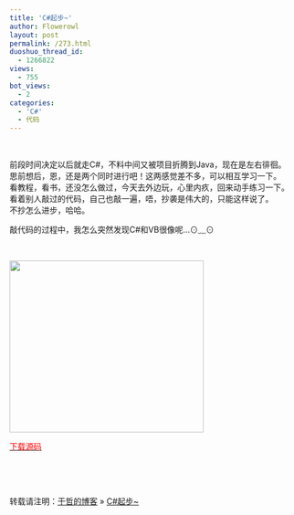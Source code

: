 ```yaml
---
title: 'C#起步~'
author: Flowerowl
layout: post
permalink: /273.html
duoshuo_thread_id:
  - 1266822
views:
  - 755
bot_views:
  - 2
categories:
  - 'C#'
  - 代码
---
```

&nbsp;

前段时间决定以后就走C#，不料中间又被项目折腾到Java，现在是左右徘徊。  
思前想后，恩，还是两个同时进行吧！这两感觉差不多，可以相互学习一下。  
看教程，看书，还没怎么做过，今天去外边玩，心里内疚，回来动手练习一下。  
看着别人敲过的代码，自己也敲一遍，唔，抄袭是伟大的，只能这样说了。  
不抄怎么进步，哈哈。

敲代码的过程中，我怎么突然发现C#和VB很像呢&#8230;⊙﹏⊙

&nbsp;

[<img class="aligncenter size-full wp-image-274" title="Lazynight 夜阑" src="http://lazynight.me/wp-content/uploads/2011/10/20111003215654.jpg" alt="" width="340" height="301" />][1]

<span style="color: #ff0000;"><a href="http://down.qiannao.com/space/file/flowerowl/-4e0a-4f20-5206-4eab/-79fb-52a8-7a97-53e3.rar/.page" target="_blank"><span style="color: #ff0000;">下载源码</span></a></span>

&nbsp;

&nbsp;

转载请注明：[于哲的博客][2] &raquo; [C#起步~][3]

 [1]: http://lazynight.me/wp-content/uploads/2011/10/20111003215654.jpg
 [2]: http://lazynight.me
 [3]: http://lazynight.me/273.html